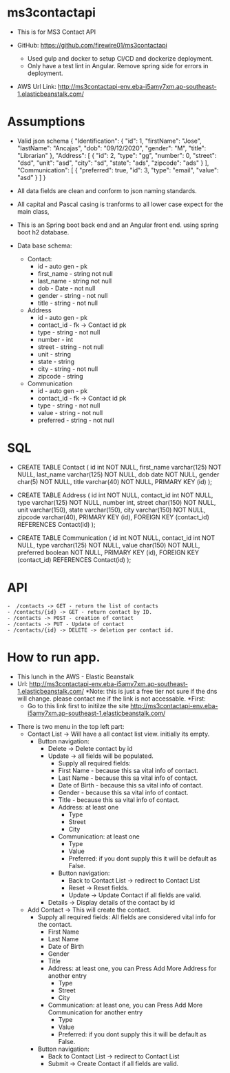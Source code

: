 # ms3contactapi
- This is for MS3 Contact API

- GitHub: https://github.com/firewire01/ms3contactapi
	- Used gulp and docker to setup CI/CD and dockerize deployment.
	- Only have a test lint in Angular. Remove spring side for errors in deployment.
- AWS Url Link:
  http://ms3contactapi-env.eba-i5amy7xm.ap-southeast-1.elasticbeanstalk.com/
 


# Assumptions
* Valid json schema 
    {
	"Identification": {
		"id": 1,
		"firstName": "Jose",
		"lastName": "Ancajas",
		"dob": "09/12/2020",
		"gender": "M",
		"title": "Librarian"
	},
	"Address": [
		{
			"id": 2,
			"type": "gg",
			"number": 0,
			"street": "dsd",
			"unit": "asd",
			"city": "sd",
			"state": "ads",
			"zipcode": "ads"
		}
	],
	"Communication": [
		{
			"preferred": true,
			"id": 3,
			"type": "email",
			"value": "asd"
		}
	]
}

* All data fields are clean and conform to json naming standards.
* All capital and Pascal casing is tranforms to all lower case expect for the main class,
* This is an Spring boot back end and an Angular front end. using spring boot h2 database.
* Data base schema:
    - Contact:
	    - id - auto gen - pk
		- first_name - string not null
		- last_name - string not null
		- dob - Date - not null
		- gender - string - not null
		- title - string - not null
	- Address
		- id - auto gen - pk
		- contact_id - fk -> Contact id pk
		- type - string - not null
		- number - int
		- street - string - not null
		- unit - string 
		- state - string
		- city - string - not null
		- zipcode - string
	- Communication
		- id - auto gen - pk
		- contact_id - fk -> Contact id pk
		- type - string - not null
		- value - string - not null 
		- preferred - string - not null
# SQL
* CREATE TABLE Contact
(
id int NOT NULL,
first_name varchar(125) NOT NULL,
last_name varchar(125) NOT NULL,
dob date NOT NULL,
gender char(5) NOT NULL,
title  varchar(40) NOT NULL,
PRIMARY KEY (id)
);

* CREATE TABLE Address
(
id int NOT NULL,
contact_id int NOT NULL,
type varchar(125) NOT NULL,
number int,
street char(150) NOT NULL,
unit  varchar(150),
state  varchar(150),
city  varchar(150) NOT NULL,
zipcode  varchar(40),
PRIMARY KEY (id),
FOREIGN KEY (contact_id) REFERENCES Contact(id)
);

* CREATE TABLE Communication
(
id int NOT NULL,
contact_id int NOT NULL,
type varchar(125) NOT NULL,
value char(150) NOT NULL,
preferred  boolean NOT NULL,
PRIMARY KEY (id),
FOREIGN KEY (contact_id) REFERENCES Contact(id)
);
     
# API
	-  /contacts -> GET - return the list of contacts
	- /contacts/{id} -> GET - return contact by ID.
	- /contacts -> POST - creation of contact
	- /contacts -> PUT - Update of contact
	- /contacts/{id} -> DELETE -> deletion per contact id.
# How to run app. 
- This lunch in the AWS - Elastic Beanstalk
- Url: http://ms3contactapi-env.eba-i5amy7xm.ap-southeast-1.elasticbeanstalk.com/
  *Note: this is just a free tier not sure if the dns will change. please contact me if the link is not accessable.
*First: 
   - Go to this link first to initilze the site http://ms3contactapi-env.eba-i5amy7xm.ap-southeast-1.elasticbeanstalk.com/
* There is two menu in the top left part: 
	* Contact List -> Will have a all contact list view. initially its empty.
		- Button navigation:
			- Delete -> Delete contact by id
			- Update -> all fields will be populated.
				- Supply all required fields:
				- First Name - because this sa vital info of contact.
				- Last Name - because this sa vital info of contact.
				- Date of Birth - because this sa vital info of contact.
				- Gender - because this sa vital info of contact.
				- Title - because this sa vital info of contact.
				- Address: at least one
					- Type
					- Street
					- City
				- Communication: at least one
					- Type
					- Value
					- Preferred: if you dont supply this it will be default as False.
				- Button navigation:
					- Back to Contact List -> redirect to Contact List
					- Reset -> Reset fields.
					- Update -> Update Contact if all fields are valid.
			- Details -> Display details of the contact by id
	- Add Contact -> This will create the contact.
		- Supply all required fields: All fields are considered vital info for the contact.
			- First Name
			- Last Name
			- Date of Birth
			- Gender
			- Title
			- Address: at least one, you can Press Add More Address for another entry
				- Type
				- Street
				- City
			- Communication: at least one, you can Press Add More Communication for another entry
				- Type
				- Value
				- Preferred: if you dont supply this it will be default as False.
		- Button navigation:
			- Back to Contact List -> redirect to Contact List
			- Submit -> Create Contact if all fields are valid.